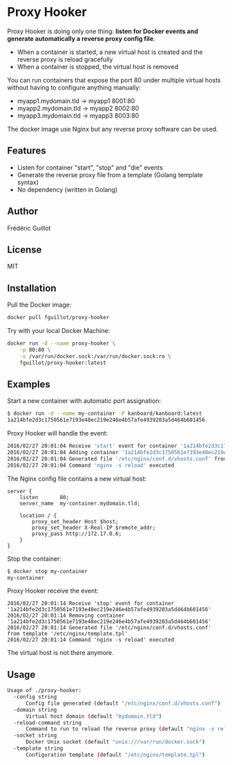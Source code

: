 Proxy Hooker
============

Proxy Hooker is doing only one thing: **listen for Docker events and generate automatically a reverse proxy config file**.

- When a container is started, a new virtual host is created and the reverse proxy is reload gracefully
- When a container is stopped, the virtual host is removed

You can run containers that expose the port 80 under multiple virtual hosts without having to configure anything manually:

- myapp1.mydomain.tld -> myapp1 8001:80
- myapp2.mydomain.tld -> myapp2 8002:80
- myapp3.mydomain.tld -> myapp3 8003:80

The docker image use Nginx but any reverse proxy software can be used.

Features
--------

- Listen for container "start", "stop" and "die" events
- Generate the reverse proxy file from a template (Golang template syntax)
- No dependency (written in Golang)

Author
------

Frédéric Guillot

License
-------

MIT

Installation
------------

Pull the Docker image:

```bash
docker pull fguillot/proxy-hooker
```

Try with your local Docker Machine:

```bash
docker run -d --name proxy-hooker \
    -p 80:80 \
    -v /var/run/docker.sock:/var/run/docker.sock:ro \
    fguillot/proxy-hooker:latest
```

Examples
--------

Start a new container with automatic port assignation:

```bash
$ docker run -d --name my-container -P kanboard/kanboard:latest
1a214bfe2d3c1750561e7193e48ec219e246e4b57afe4939203a5d464b601456
```

Proxy Hooker will handle the event:

```bash
2016/02/27 20:01:04 Receive 'start' event for container '1a214bfe2d3c1750561e7193e48ec219e246e4b57afe4939203a5d464b601456'
2016/02/27 20:01:04 Adding container '1a214bfe2d3c1750561e7193e48ec219e246e4b57afe4939203a5d464b601456'
2016/02/27 20:01:04 Generated file '/etc/nginx/conf.d/vhosts.conf' from template '/etc/nginx/template.tpl'
2016/02/27 20:01:04 Command 'nginx -s reload' executed
```

The Nginx config file contains a new virtual host:

```
server {
    listen       80;
    server_name  my-container.mydomain.tld;

    location / {
        proxy_set_header Host $host;
        proxy_set_header X-Real-IP $remote_addr;
        proxy_pass http://172.17.0.6;
    }
}
```

Stop the container:

```bash
$ docker stop my-container
my-container
```

Proxy Hooker receive the event:

```
2016/02/27 20:01:14 Receive 'stop' event for container '1a214bfe2d3c1750561e7193e48ec219e246e4b57afe4939203a5d464b601456'
2016/02/27 20:01:14 Removing container '1a214bfe2d3c1750561e7193e48ec219e246e4b57afe4939203a5d464b601456'
2016/02/27 20:01:14 Generated file '/etc/nginx/conf.d/vhosts.conf' from template '/etc/nginx/template.tpl'
2016/02/27 20:01:14 Command 'nginx -s reload' executed
```

The virtual host is not there anymore.

Usage
-----

```bash
Usage of ./proxy-hooker:
  -config string
      Config file generated (default "/etc/nginx/conf.d/vhosts.conf")
  -domain string
      Virtual host domain (default "mydomain.tld")
  -reload-command string
      Command to run to reload the reverse proxy (default "nginx -s reload")
  -socket string
      Docker Unix socket (default "unix:///var/run/docker.sock")
  -template string
      Configuration template (default "/etc/nginx/template.tpl")
```
